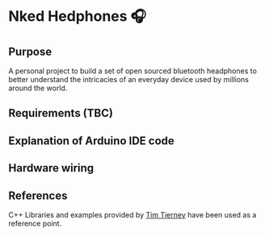 # Nked Hedphones 🎧

## Purpose
A personal project to build a set of open sourced bluetooth headphones to better understand 
the intricacies of an everyday device used by millions around the world.

## Requirements (TBC)

## Explanation of Arduino IDE code

## Hardware wiring 

## References

C++ Libraries and examples provided by [Tim Tierney](https://github.com/tierneytim/btAudio/tree/master)
have been used as a reference point.